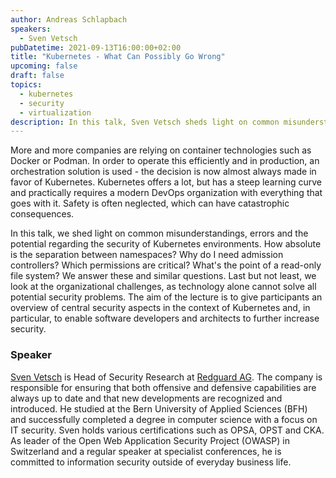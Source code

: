 ```yaml
---
author: Andreas Schlapbach
speakers:
  - Sven Vetsch
pubDatetime: 2021-09-13T16:00:00+02:00
title: "Kubernetes - What Can Possibly Go Wrong"
upcoming: false
draft: false
topics:
  - kubernetes
  - security
  - virtualization
description: In this talk, Sven Vetsch sheds light on common misunderstandings, errors and the potential regarding the security of Kubernetes environments.
---
```


More and more companies are relying on container technologies such as Docker or Podman. In order to operate this efficiently and in production, an orchestration solution is used - the decision is now almost always made in favor of Kubernetes. Kubernetes offers a lot, but has a steep learning curve and practically requires a modern DevOps organization with everything that goes with it. Safety is often neglected, which can have catastrophic consequences.

In this talk, we shed light on common misunderstandings, errors and the potential regarding the security of Kubernetes environments. How absolute is the separation between namespaces? Why do I need admission controllers? Which permissions are critical? What's the point of a read-only file system? We answer these and similar questions. Last but not least, we look at the organizational challenges, as technology alone cannot solve all potential security problems. The aim of the lecture is to give participants an overview of central security aspects in the context of Kubernetes and, in particular, to enable software developers and architects to further increase security.

### Speaker

<a href="https://linkedin.com/in/disenchant">Sven Vetsch</a> is Head of Security Research at <a href="https://www.redguard.ch/">Redguard AG</a>. The company is responsible for ensuring that both offensive and defensive capabilities are always up to date and that new developments are recognized and introduced. He studied at the Bern University of Applied Sciences (BFH) and successfully completed a degree in computer science with a focus on IT security. Sven holds various certifications such as OPSA, OPST and CKA. As leader of the Open Web Application Security Project (OWASP) in Switzerland and a regular speaker at specialist conferences, he is committed to information security outside of everyday business life.
